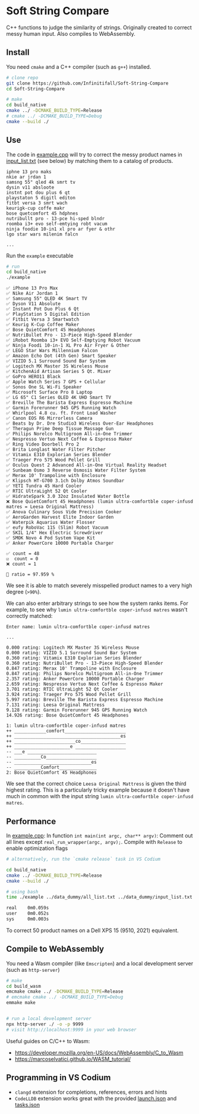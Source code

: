 # Soft String Compare

C++ functions to judge the similarity of strings. Originally created to correct messy human input. Also compiles to WebAssembly.


## Install

You need `cmake` and a C++ compiler (such as `g++`) installed.

```bash
# clone repo
git clone https://github.com/Infinitifall/Soft-String-Compare
cd Soft-String-Compare

# make
cd build_native
cmake ../ -DCMAKE_BUILD_TYPE=Release
# cmake ../ -DCMAKE_BUILD_TYPE=Debug
cmake --build ./
```

## Use

The code in [example.cpp](./example.cpp) will try to correct the messy product names in [input_list.txt](data_dummy/input_list.txt) (see below) by matching them to a catalog of products.

```
iphne 13 pro maks
nkie ar jrdan 1
samsng 55" qled 4k smrt tv
dysin v11 absloote
instnt pot dou plus 6 qt
playstaton 5 digitl editon
fitbt versa 3 smrt wach
keurigk-cup coffe makr
bose quetcomfort 45 hdphnes
nutribullt pro - 13-pce hi-sped blndr
roomba i3+ evo self-emtying robt vacum
ninja foodie 10-in1 xl pro ar fyer & othr
lgo star wars milenim falcn

...
```

Run the `example` executable

```bash
# run
cd build_native
./example
```

```
✅ iPhone 13 Pro Max
✅ Nike Air Jordan 1
✅ Samsung 55" QLED 4K Smart TV
✅ Dyson V11 Absolute
✅ Instant Pot Duo Plus 6 Qt
✅ PlayStation 5 Digital Edition
✅ Fitbit Versa 3 Smartwatch
✅ Keurig K-Cup Coffee Maker
✅ Bose QuietComfort 45 Headphones
✅ NutriBullet Pro - 13-Piece High-Speed Blender
✅ iRobot Roomba i3+ EVO Self-Emptying Robot Vacuum
✅ Ninja Foodi 10-in-1 XL Pro Air Fryer & Other
✅ LEGO Star Wars Millennium Falcon
✅ Amazon Echo Dot (4th Gen) Smart Speaker
✅ VIZIO 5.1 Surround Sound Bar System
✅ Logitech MX Master 3S Wireless Mouse
✅ KitchenAid Artisan Series 5 Qt. Mixer
✅ GoPro HERO11 Black
✅ Apple Watch Series 7 GPS + Cellular
✅ Sonos One SL Wi-Fi Speaker
✅ Microsoft Surface Pro 8 Laptop
✅ LG 65" C1 Series OLED 4K UHD Smart TV
✅ Breville The Barista Express Espresso Machine
✅ Garmin Forerunner 945 GPS Running Watch
✅ Whirlpool 4.8 cu. ft. Front Load Washer
✅ Canon EOS R6 Mirrorless Camera
✅ Beats by Dr. Dre Studio3 Wireless Over-Ear Headphones
✅ Theragun Prime Deep Tissue Massage Gun
✅ Philips Norelco Multigroom All-in-One Trimmer
✅ Nespresso Vertuo Next Coffee & Espresso Maker
✅ Ring Video Doorbell Pro 2
✅ Brita Longlast Water Filter Pitcher
✅ Vitamix E310 Explorian Series Blender
✅ Traeger Pro 575 Wood Pellet Grill
✅ Oculus Quest 2 Advanced All-in-One Virtual Reality Headset
✅ Sunbeam Osmo 3 Reverse Osmosis Water Filter System
✅ Merax 10' Trampoline with Enclosure
✅ Klipsch HT-G700 3.1ch Dolby Atmos Soundbar
✅ YETI Tundra 45 Hard Cooler
✅ RTIC UltraLight 52 Qt Cooler
✅ HidrateSpark 3.0 32oz Insulated Water Bottle
❌ Bose QuietComfort 45 Headphones (lumin ultra-comfortble coper-infusd matres = Leesa Original Mattress)
✅ Anova Culinary Sous Vide Precision Cooker
✅ AeroGarden Harvest Elite Indoor Garden
✅ Waterpik Aquarius Water Flosser
✅ eufy RoboVac 11S (Slim) Robot Vacuum
✅ SKIL 1/4" Hex Electric Screwdriver
✅ SMOK Novo 4 Pod System Vape Kit
✅ Anker PowerCore 10000 Portable Charger

✅ count = 48
☑️  count = 0
❌ count = 1

🎯 ratio = 97.959 %
```

We see it is able to match severely misspelled product names to a very high degree (`>90%`).

We can also enter arbitrary strings to see how the system ranks items. For example, to see why `lumin ultra-comfortble coper-infusd matres` wasn't correctly matched:

```
Enter name: lumin ultra-comfortble coper-infusd matres
```

```
...

0.000 rating: Logitech MX Master 3S Wireless Mouse
0.000 rating: VIZIO 5.1 Surround Sound Bar System
0.360 rating: Vitamix E310 Explorian Series Blender
0.360 rating: NutriBullet Pro - 13-Piece High-Speed Blender
0.847 rating: Merax 10' Trampoline with Enclosure
0.847 rating: Philips Norelco Multigroom All-in-One Trimmer
2.357 rating: Anker PowerCore 10000 Portable Charger
2.659 rating: Nespresso Vertuo Next Coffee & Espresso Maker
3.701 rating: RTIC UltraLight 52 Qt Cooler
3.924 rating: Traeger Pro 575 Wood Pellet Grill
5.997 rating: Breville The Barista Express Espresso Machine
7.131 rating: Leesa Original Mattress
9.128 rating: Garmin Forerunner 945 GPS Running Watch
14.926 rating: Bose QuietComfort 45 Headphones

1: lumin ultra-comfortble coper-infusd matres
++ ____________comfort_______________________
++ ________________________________________es
++ _______________________co_________________
++ _____________________e ___________________
-- ___e __________________________
-- __________Co___________________
-- _____________________________es
-- __________Comfort______________
2: Bose QuietComfort 45 Headphones
```

We see that the correct choice `Leesa Original Mattress` is given the third highest rating. This is a particularly tricky example because it doesn't have much in common with the input string `lumin ultra-comfortble coper-infusd matres`.


## Performance

In [example.cpp](./example.cpp): In function `int main(int argc, char** argv)`: Comment out all lines except `real_run_wrapper(argc, argv);`. Compile with `Release` to enable optimization flags

```bash
# alternatively, run the `cmake release` task in VS Codium

cd build_native
cmake ../ -DCMAKE_BUILD_TYPE=Release
cmake --build ./
```

```bash
# using bash
time ./example ../data_dummy/all_list.txt ../data_dummy/input_list.txt ../data_dummy/output_list.txt ../data_dummy/all_list.txt
```

```bash
real    0m0.059s
user    0m0.052s
sys     0m0.003s
```

To correct 50 product names on a Dell XPS 15 (9510, 2021) equivalent.


## Compile to WebAssembly

You need a Wasm compiler (like `Emscripten`) and a local development server (such as `http-server`)

```bash
# make
cd build_wasm
emcmake cmake ../ -DCMAKE_BUILD_TYPE=Release
# emcmake cmake ../ -DCMAKE_BUILD_TYPE=Debug
emmake make


# run a local development server
npx http-server ./ -o -p 9999
# visit http://localhost:9999 in your web browser
```

Useful guides on C/C++ to Wasm:
- https://developer.mozilla.org/en-US/docs/WebAssembly/C_to_Wasm
- https://marcoselvatici.github.io/WASM_tutorial/


## Programming in VS Codium

- `clangd` extension for completions, references, errors and hints
- `CodeLLDB` extension works great with the provided [launch.json](./.vscode/launch.json) and [tasks.json](./.vscode/tasks.json)
